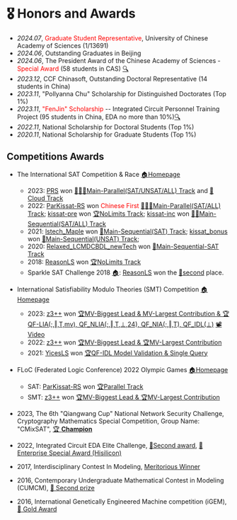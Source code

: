 # 🎖 Honors and Awards
- *2024.07*, <span style="color:red">Graduate Student Representative</span>, University of Chinese Academy of Sciences (1/13691)
- *2024.06*, Outstanding Graduates in Beijing
- *2024.06*, The President Award of the Chinese Academy of Sciences - <span style="color:red">Special Award</span> (58 students in CAS) [🔍](https://onestop.ucas.ac.cn/home/infob/9c313c74-c422-42a9-bb79-b9c3cfe45a01/1)
- *2023.12*, CCF Chinasoft, Outstanding Doctoral Representative (14 students in China)
- *2023.11*, "Pollyanna Chu" Scholarship for Distinguished Doctorates (Top 1%)
- *2023.11*, <span style="color:red">"FenJin" Scholarship</span> -- Integrated Circuit Personnel Training Project (95 students in China, EDA no more than 10%)[🔍](images/fenjin.jpge)
- *2022.11*, National Scholarship for Doctoral Students (Top 1%)
- *2020.11*, National Scholarship for Graduate Students (Top 1%)


## Competitions Awards

- The International SAT Competition & Race [🏠Homepage](https://satcompetition.github.io/)
    * 2023: 
    [PRS](https://github.com/shaowei-cai-group/PRS-sc23) won [🥇🥇🥇Main-Parallel(SAT/UNSAT/ALL) Track](https://satcompetition.github.io/2023/downloads/satcomp23slides.pdf) and [🥈Cloud Track](https://satcompetition.github.io/2023/downloads/satcomp23slides.pdf)
    * 2022: 
    [ParKissat-RS](https://github.com/shaowei-cai-group/ParKissat-RS) won <span style="color:red">Chinese First</span> [🥇🥇🥈Main-Parallel(SAT/ALL) Track](https://satcompetition.github.io/2022/slides/satcomp22slides.pdf); 
    [kissat-pre](https://github.com/shaowei-cai-group/kissat_pre) won [🏆NoLimits Track](images/kissat-pre.png); 
    [kissat-inc](https://github.com/shaowei-cai-group/kissat_inc) won [🥈🥈Main-Sequential(SAT/ALL) Track](images/kissat-inc.png)
    * 2021: 
    [lstech_Maple](https://github.com/shaowei-cai-group/LSTech-Maple) won [🥈Main-Sequential(SAT) Track](images/lstech.png);
    [kissat_bonus](codes/kissat_bouns.tar.gz) won [🥈Main-Sequential(UNSAT) Track](images/lstech.png);
    * 2020: [Relaxed_LCMDCBDL_newTech](https://github.com/shaowei-cai-group/Relaxed_LCMDCBDL_newTech) won [🥇Main-Sequential-SAT Track](images/RLNT.png)
    * 2018: [ReasonLS](https://github.com/satcompetition/2018/tree/master/solvers) won [🏆NoLimits Track](https://satcompetition.github.io/)
    * Sparkle SAT Challenge 2018 [🏠](https://ada.liacs.nl/events/sparkle-sat-18/): [ReasonLS](https://github.com/satcompetition/2018/tree/master/solvers) won the [🥈second](https://ada.liacs.nl/events/sparkle-sat-18/results.html) place.

- International Satisfiability Modulo Theories (SMT) Competition [🏠Homepage](https://smt-comp.github.io/)
    * 2023: [z3++](https://github.com/shaowei-cai-group/z3pp) won [🏆MV-Biggest Lead & MV-Largest Contribution & 🏆QF-LIA(;,‖,T,mv), QF_NLIA(;,‖,T,⊥,24), QF_NIA(;,‖,T), QF_IDL(⊥)](images/smt23.png) [📽️Video](https://www.youtube.com/watch?v=fBB0Wxxf9vA)
    * 2022: [z3++](https://github.com/shaowei-cai-group/z3pp) won [🏆MV-Biggest Lead & 🏆MV-Largest Contribution](images/smt22.png)
    * 2021: [YicesLS](https://smt-comp.github.io/2021/system-descriptions/YicesLS.pdf) won [🏆QF-IDL Model Validation & Single Query](https://smt-comp.github.io/2021/results/qf-idl-model-validation)

- FLoC (Federated Logic Conference) 2022 Olympic Games [🏠Homepage](https://www.floc2022.org/floc-olympic-games)
    * SAT: [ParKissat-RS](https://github.com/shaowei-cai-group/ParKissat-RS) won [🏆Parallel Track](imagaes/floc-sat.png)
    * SMT: [z3++](https://github.com/shaowei-cai-group/z3pp) won [🏆MV-Biggest Lead & 🏆MV-Largest Contribution](images/smt22.png)


- 2023, The 6th "Qiangwang Cup" National Network Security Challenge, Cryptography Mathematics Special Competition, Group Name: "CMixSAT", [🏆 **Champion**](images/qiangwang.png)

- 2022, Integrated Circuit EDA Elite Challenge, [🥈Second award](images/eda-cec.png), [🏢 Enterprise Special Award (Hisilicon)](https://mp.weixin.qq.com/s/K-auffEgAx4HZ3-7q4gI1Q)

- 2017, Interdisciplinary Contest In Modeling, [Meritorious Winner](images/usa-m.png)

- 2016, Contemporary Undergraduate Mathematical Contest in Modeling (CUMCM), [🥈 Second prize](images/cmmcm.png)

- 2016, International Genetically Engineered Machine competition (iGEM), [🥇 Gold Award](images/igem.pdf)

